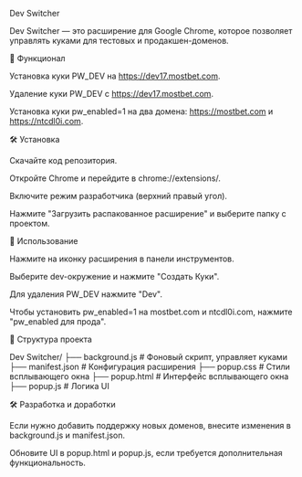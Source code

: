 Dev Switcher

Dev Switcher — это расширение для Google Chrome, которое позволяет управлять куками для тестовых и продакшен-доменов.

🚀 Функционал

Установка куки PW_DEV на https://dev17.mostbet.com.

Удаление куки PW_DEV с https://dev17.mostbet.com.

Установка куки pw_enabled=1 на два домена: https://mostbet.com и https://ntcdl0i.com.

🛠 Установка

Скачайте код репозитория.

Откройте Chrome и перейдите в chrome://extensions/.

Включите режим разработчика (верхний правый угол).

Нажмите "Загрузить распакованное расширение" и выберите папку с проектом.

🔧 Использование

Нажмите на иконку расширения в панели инструментов.

Выберите dev-окружение и нажмите "Создать Куки".

Для удаления PW_DEV нажмите "Dev".

Чтобы установить pw_enabled=1 на mostbet.com и ntcdl0i.com, нажмите "pw_enabled для прода".

📂 Структура проекта

Dev Switcher/
├── background.js      # Фоновый скрипт, управляет куками
├── manifest.json      # Конфигурация расширения
├── popup.css         # Стили всплывающего окна
├── popup.html        # Интерфейс всплывающего окна
├── popup.js         # Логика UI

🛠 Разработка и доработки

Если нужно добавить поддержку новых доменов, внесите изменения в background.js и manifest.json.

Обновите UI в popup.html и popup.js, если требуется дополнительная функциональность.
